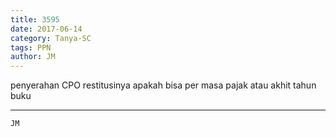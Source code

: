 ```yaml
---
title: 3595
date: 2017-06-14
category: Tanya-SC
tags: PPN
author: JM
---
```


penyerahan CPO restitusinya apakah bisa per masa pajak atau akhit tahun buku

---



`JM`

